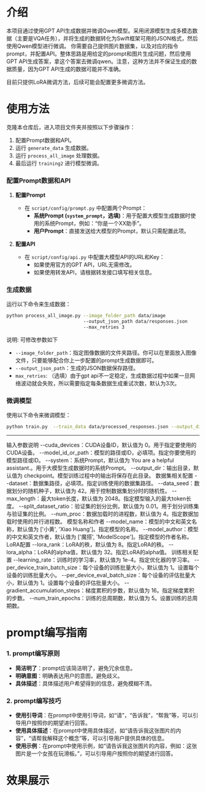 
# 介绍
本项目通过使用GPT API生成数据并微调Qwen模型。采用闭源模型生成多模态数据（主要是VQA任务），并将生成的数据转化为Swift框架可用的JSON格式，然后使用Qwen模型进行微调。
你需要自己提供图片数据集，以及对应的指令prompt，并配置API。整体思路是用给定的prompt和图片生成问题，然后使用GPT API生成答案，拿这个答案去微调qwen。注意，这种方法并不保证生成的数据质量，因为GPT API生成的数据可能并不准确。

目前只提供LoRA微调方法，后续可能会配置更多微调方法。

# 使用方法

克隆本仓库后，进入项目文件夹并按照以下步骤操作：

1. 配置Prompt数据和API。
2. 运行 `generate_data` 生成数据。
3. 运行 `process_all_image` 处理数据。
4. 最后运行 `training2` 进行模型微调。

### 配置Prompt数据和API

1. **配置Prompt**  
   - 在 `script/config/prompt.py` 中配置两个Prompt：
     - **系统Prompt (`system_prompt`，选填)**：用于配置大模型生成数据时使用的系统Prompt，例如：“你是一个XX助手”。
     - **用户Prompt**：直接发送给大模型的Prompt，默认只需配置此项。
   
2. **配置API**  
   - 在 `script/config/api.py` 中配置大模型API的URL和Key：
     - 如果使用官方的GPT API，URL无需修改。
     - 如果使用转发API，请根据转发接口填写相关信息。

### 生成数据

运行以下命令来生成数据：

```bash
python process_all_image.py --image_folder_path data/image 
                            --output_json_path data/responses.json 
                            --max_retries 3
```
说明:
可修改参数如下
- `--image_folder_path`：指定图像数据的文件夹路径。你可以在里面放入图像文件，只要能够配合你上一步配置的prompt生成数据即可。
- `--output_json_path`：生成的JSON数据保存路径。
- `max_retries`: （选填）由于gpt api不一定稳定，生成数据过程中如果一旦网络波动就会失败，所以需要指定每条数据生成重试次数，默认为3次。

### 微调模型

使用以下命令来微调模型：

```bash
python train.py  --train_data data/processed_responses.json --output_dir checkpoints --num_epochs 5 --batch_size 1
```

---
输入参数说明
--cuda_devices：CUDA设备ID，默认值为 0。用于指定要使用的CUDA设备。
--model_id_or_path：模型的路径或ID，必填项。指定你要使用的模型路径或ID。
--system：系统Prompt，默认值为 You are a helpful assistant.。用于大模型生成数据时的系统Prompt。
--output_dir：输出目录，默认值为 checkpoint。模型训练过程中的输出将保存在此目录。
数据集相关配置
--dataset：数据集路径，必填项。指定训练使用的数据集路径。
--data_seed：数据划分的随机种子，默认值为 42。用于控制数据集划分时的随机性。
--max_length：最大token长度，默认值为 2048。指定模型输入的最大token长度。
--split_dataset_ratio：验证集的划分比例，默认值为 0.01。用于划分训练集与验证集的比例。
--num_proc：数据加载时的进程数，默认值为 4。指定数据加载时使用的并行进程数。
模型名称和作者
--model_name：模型的中文和英文名称，默认值为 ['小黄', 'Xiao Huang']。指定模型的名称。
--model_author：模型的中文和英文作者，默认值为 ['魔搭', 'ModelScope']。指定模型的作者名称。
LoRA配置
--lora_rank：LoRA的秩，默认值为 8。指定LoRA的秩。
--lora_alpha：LoRA的alpha值，默认值为 32。指定LoRA的alpha值。
训练相关配置
--learning_rate：训练时的学习率，默认值为 1e-4。指定优化器的学习率。
--per_device_train_batch_size：每个设备的训练批量大小，默认值为 1。设置每个设备的训练批量大小。
--per_device_eval_batch_size：每个设备的评估批量大小，默认值为 1。设置每个设备的评估批量大小。
--gradient_accumulation_steps：梯度累积的步数，默认值为 16。指定梯度累积的步数。
--num_train_epochs：训练的总周期数，默认值为 5。设置训练的总周期数。
# prompt编写指南
### 1. prompt编写原则
- **简洁明了**：prompt应该简洁明了，避免冗余信息。
- **明确意图**：明确表达用户的意图，避免歧义。
- **具体描述**：具体描述用户希望得到的信息，避免模糊不清。

### 2. prompt编写技巧
- **使用引导词**：在prompt中使用引导词，如“请”，“告诉我”，“帮我”等，可以引导用户按照你的期望进行回答。
- **使用具体描述**：在prompt中使用具体描述，如“请告诉我这张图片的内容”，“请帮我解释这个概念”等，可以引导用户提供具体的信息。
- **使用示例**：在prompt中使用示例，如“请告诉我这张图片的内容，例如：这张图片是一个女孩在玩滑板。”，可以引导用户按照你的期望进行回答。
# 效果展示